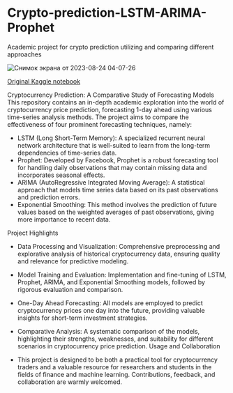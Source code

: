 # Crypto-prediction-LSTM-ARIMA-Prophet
Academic project for crypto prediction utilizing and comparing different approaches

![Снимок экрана от 2023-08-24 04-07-26](https://github.com/D1H1/Crypto-prediction-LSTM-ARIMA-Prophet/assets/94292673/a9604063-ae69-458c-9771-0015c154b899)

[Original Kaggle notebook](https://www.kaggle.com/code/davidhavrilenko/cryptocurrency-prediction-lstm-prophet-arima/notebook)

Cryptocurrency Prediction: A Comparative Study of Forecasting Models
This repository contains an in-depth academic exploration into the world of cryptocurrency price prediction, forecasting 1-day ahead using various time-series analysis methods. The project aims to compare the effectiveness of four prominent forecasting techniques, namely:

- LSTM (Long Short-Term Memory): A specialized recurrent neural network architecture that is well-suited to learn from the long-term dependencies of time-series data.
- Prophet: Developed by Facebook, Prophet is a robust forecasting tool for handling daily observations that may contain missing data and incorporates seasonal effects.
- ARIMA (AutoRegressive Integrated Moving Average): A statistical approach that models time series data based on its past observations and prediction errors.
- Exponential Smoothing: This method involves the prediction of future values based on the weighted averages of past observations, giving more importance to recent data.

Project Highlights

- Data Processing and Visualization: Comprehensive preprocessing and explorative analysis of historical cryptocurrency data, ensuring quality and relevance for predictive modeling.

- Model Training and Evaluation: Implementation and fine-tuning of LSTM, Prophet, ARIMA, and Exponential Smoothing models, followed by rigorous evaluation and comparison.

- One-Day Ahead Forecasting: All models are employed to predict cryptocurrency prices one day into the future, providing valuable insights for short-term investment strategies.

- Comparative Analysis: A systematic comparison of the models, highlighting their strengths, weaknesses, and suitability for different scenarios in cryptocurrency price prediction.
Usage and Collaboration

- This project is designed to be both a practical tool for cryptocurrency traders and a valuable resource for researchers and students in the fields of finance and machine learning. Contributions, feedback, and collaboration are warmly welcomed.
